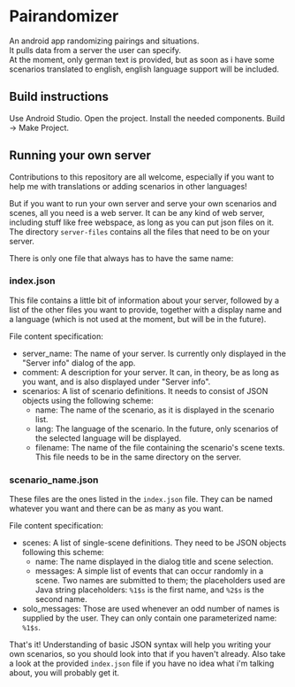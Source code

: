# Pairandomizer
An android app randomizing pairings and situations.  
It pulls data from a server the user can specify.  
At the moment, only german text is provided, but as soon as i have some
scenarios translated to english, english language support will be included.

## Build instructions
Use Android Studio. Open the project. Install the needed components.
Build -> Make Project.

## Running your own server
Contributions to this repository are all welcome, especially if you want to
help me with translations or adding scenarios in other languages!

But if you want to run your own server and serve your own scenarios and scenes,
all you need is a web server. It can be any kind of web server, including stuff
like free webspace, as long as you can put json files on it.  
The directory `server-files` contains all the files that need to be on your
server.

There is only one file that always has to have the same name:

### index.json
This file contains a little bit of information about your server, followed by
a list of the other files you want to provide, together with a display name
and a language (which is not used at the moment, but will be in the future).

File content specification:

* server_name: The name of your server. Is currently only displayed in the
"Server info" dialog of the app.
* comment: A description for your server. It can, in theory, be as long as you
want, and is also displayed under "Server info".
* scenarios: A list of scenario definitions. It needs to consist of JSON
objects using the following scheme:
    * name: The name of the scenario, as it is displayed in the scenario list.
    * lang: The language of the scenario. In the future, only scenarios of the
    selected language will be displayed.
    * filename: The name of the file containing the scenario's scene texts.
    This file needs to be in the same directory on the server.

### scenario_name.json
These files are the ones listed in the `index.json` file. They can be named
whatever you want and there can be as many as you want.

File content specification:

* scenes: A list of single-scene definitions. They need to be JSON objects
following this scheme:
    * name: The name displayed in the dialog title and scene selection.
    * messages: A simple list of events that can occur randomly in a scene.
    Two names are submitted to them; the placeholders used are Java string
    placeholders: `%1$s` is the first name, and `%2$s` is the second name.
* solo_messages: Those are used whenever an odd number of names is supplied by
the user. They can only contain one parameterized name: `%1$s`.

That's it! Understanding of basic JSON syntax will help you writing your own
scenarios, so you should look into that if you haven't already. Also take a
look at the provided `index.json` file if you have no idea what i'm talking
about, you will probably get it.
